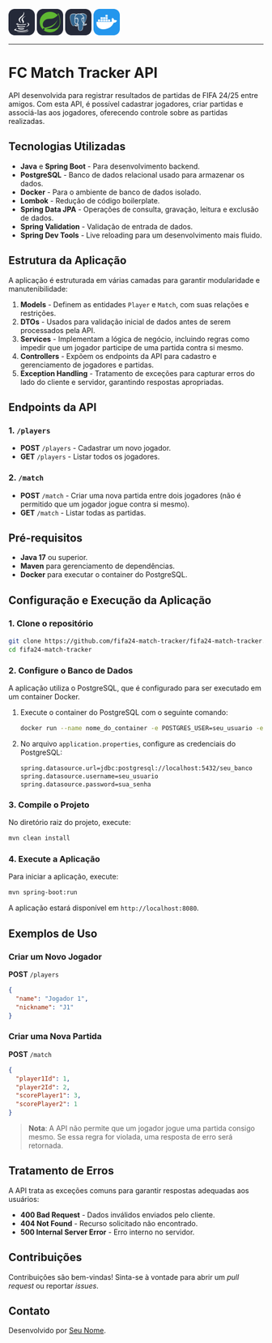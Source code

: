 <img height="52" width="52" src="https://raw.githubusercontent.com/tandpfun/skill-icons/65dea6c4eaca7da319e552c09f4cf5a9a8dab2c8/icons/Java-Dark.svg" /> <img height="52" width="52" src="https://raw.githubusercontent.com/tandpfun/skill-icons/main/icons/Spring-Dark.svg" /> <img height="52" width="52" src="https://raw.githubusercontent.com/tandpfun/skill-icons/main/icons/PostgreSQL-Dark.svg" />  <img height="52" width="52" src="https://raw.githubusercontent.com/tandpfun/skill-icons/main/icons/Docker.svg" /> 

---

# FC Match Tracker API

API desenvolvida para registrar resultados de partidas de FIFA 24/25 entre amigos. Com esta API, é possível cadastrar jogadores, criar partidas e associá-las aos jogadores, oferecendo controle sobre as partidas realizadas.

## Tecnologias Utilizadas

- **Java** e **Spring Boot** - Para desenvolvimento backend.
- **PostgreSQL** - Banco de dados relacional usado para armazenar os dados.
- **Docker** - Para o ambiente de banco de dados isolado.
- **Lombok** - Redução de código boilerplate.
- **Spring Data JPA** - Operações de consulta, gravação, leitura e exclusão de dados.
- **Spring Validation** - Validação de entrada de dados.
- **Spring Dev Tools** - Live reloading para um desenvolvimento mais fluido.

## Estrutura da Aplicação

A aplicação é estruturada em várias camadas para garantir modularidade e manutenibilidade:

1. **Models** - Definem as entidades `Player` e `Match`, com suas relações e restrições.
2. **DTOs** - Usados para validação inicial de dados antes de serem processados pela API.
3. **Services** - Implementam a lógica de negócio, incluindo regras como impedir que um jogador participe de uma partida contra si mesmo.
4. **Controllers** - Expõem os endpoints da API para cadastro e gerenciamento de jogadores e partidas.
5. **Exception Handling** - Tratamento de exceções para capturar erros do lado do cliente e servidor, garantindo respostas apropriadas.

## Endpoints da API

### 1. `/players`
- **POST** `/players` - Cadastrar um novo jogador.
- **GET** `/players` - Listar todos os jogadores.

### 2. `/match`
- **POST** `/match` - Criar uma nova partida entre dois jogadores (não é permitido que um jogador jogue contra si mesmo).
- **GET** `/match` - Listar todas as partidas.

## Pré-requisitos

- **Java 17** ou superior.
- **Maven** para gerenciamento de dependências.
- **Docker** para executar o container do PostgreSQL.

## Configuração e Execução da Aplicação

### 1. Clone o repositório

```bash
git clone https://github.com/fifa24-match-tracker/fifa24-match-tracker.git
cd fifa24-match-tracker
```

### 2. Configure o Banco de Dados

A aplicação utiliza o PostgreSQL, que é configurado para ser executado em um container Docker.

1. Execute o container do PostgreSQL com o seguinte comando:

   ```bash
   docker run --name nome_do_container -e POSTGRES_USER=seu_usuario -e POSTGRES_PASSWORD=sua_senha -e POSTGRES_DB=seu_banco -p 5432:5432 -d postgres
   ```

2. No arquivo `application.properties`, configure as credenciais do PostgreSQL:

   ```properties
   spring.datasource.url=jdbc:postgresql://localhost:5432/seu_banco
   spring.datasource.username=seu_usuario
   spring.datasource.password=sua_senha
   ```

### 3. Compile o Projeto

No diretório raiz do projeto, execute:

```bash
mvn clean install
```

### 4. Execute a Aplicação

Para iniciar a aplicação, execute:

```bash
mvn spring-boot:run
```

A aplicação estará disponível em `http://localhost:8080`.

## Exemplos de Uso

### Criar um Novo Jogador

**POST** `/players`

```json
{
  "name": "Jogador 1",
  "nickname": "J1"
}
```

### Criar uma Nova Partida

**POST** `/match`

```json
{
  "player1Id": 1,
  "player2Id": 2,
  "scorePlayer1": 3,
  "scorePlayer2": 1
}
```

> **Nota**: A API não permite que um jogador jogue uma partida consigo mesmo. Se essa regra for violada, uma resposta de erro será retornada.

## Tratamento de Erros

A API trata as exceções comuns para garantir respostas adequadas aos usuários:

- **400 Bad Request** - Dados inválidos enviados pelo cliente.
- **404 Not Found** - Recurso solicitado não encontrado.
- **500 Internal Server Error** - Erro interno no servidor.

## Contribuições

Contribuições são bem-vindas! Sinta-se à vontade para abrir um *pull request* ou reportar *issues*.

## Contato

Desenvolvido por [Seu Nome](https://github.com/natanzeraa).
